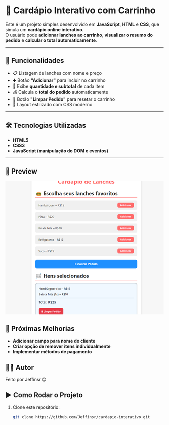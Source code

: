 # 🍔 Cardápio Interativo com Carrinho

Este é um projeto simples desenvolvido em **JavaScript**, **HTML** e **CSS**, que simula um **cardápio online interativo**.  
O usuário pode **adicionar lanches ao carrinho**, **visualizar o resumo do pedido** e **calcular o total automaticamente**.

---

## 🚀 Funcionalidades

- 📋 Listagem de lanches com nome e preço  
- ➕ Botão **"Adicionar"** para incluir no carrinho  
- 🔢 Exibe **quantidade e subtotal** de cada item  
- 💰 Calcula o **total do pedido** automaticamente  
- 🧹 Botão **"Limpar Pedido"** para resetar o carrinho  
- 🎨 Layout estilizado com CSS moderno  

---

## 🛠️ Tecnologias Utilizadas

- **HTML5**
- **CSS3**
- **JavaScript (manipulação do DOM e eventos)**

---

## 📸 Preview

![Preview do Projeto](img/cardapio-interativo.png)


## 🔮 Próximas Melhorias

- **Adicionar campo para nome do cliente**
- **Criar opção de remover itens individualmente**
- **Implementar métodos de pagamento**


## 👨‍💻 Autor

Feito por Jeffinsr 😊


## ▶️ Como Rodar o Projeto

1. Clone este repositório:
   ```bash
   git clone https://github.com/Jeffinsr/cardapio-interativo.git
